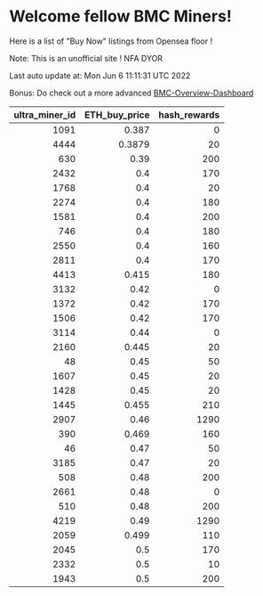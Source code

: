 # Welcome fellow BMC Miners!
Here is a list of "Buy Now" listings from Opensea floor !

Note: This is an unofficial site ! NFA DYOR

Last auto update at: Mon Jun  6 11:11:31 UTC 2022

Bonus: Do check out a more advanced [BMC-Overview-Dashboard](https://dune.com/defifunk/BMC-Overview-Dashboard)


|   ultra_miner_id |   ETH_buy_price |   hash_rewards |
|-----------------:|----------------:|---------------:|
|             1091 |          0.387  |              0 |
|             4444 |          0.3879 |             20 |
|              630 |          0.39   |            200 |
|             2432 |          0.4    |            170 |
|             1768 |          0.4    |             20 |
|             2274 |          0.4    |            180 |
|             1581 |          0.4    |            200 |
|              746 |          0.4    |            180 |
|             2550 |          0.4    |            160 |
|             2811 |          0.4    |            170 |
|             4413 |          0.415  |            180 |
|             3132 |          0.42   |              0 |
|             1372 |          0.42   |            170 |
|             1506 |          0.42   |            170 |
|             3114 |          0.44   |              0 |
|             2160 |          0.445  |             20 |
|               48 |          0.45   |             50 |
|             1607 |          0.45   |             20 |
|             1428 |          0.45   |             20 |
|             1445 |          0.455  |            210 |
|             2907 |          0.46   |           1290 |
|              390 |          0.469  |            160 |
|               46 |          0.47   |             50 |
|             3185 |          0.47   |             20 |
|              508 |          0.48   |            200 |
|             2661 |          0.48   |              0 |
|              510 |          0.48   |            200 |
|             4219 |          0.49   |           1290 |
|             2059 |          0.499  |            110 |
|             2045 |          0.5    |            170 |
|             2332 |          0.5    |             10 |
|             1943 |          0.5    |            200 |